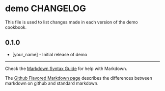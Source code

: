 demo CHANGELOG
==============

This file is used to list changes made in each version of the demo cookbook.

0.1.0
-----
- [your_name] - Initial release of demo

- - -
Check the [Markdown Syntax Guide](http://daringfireball.net/projects/markdown/syntax) for help with Markdown.

The [Github Flavored Markdown page](http://github.github.com/github-flavored-markdown/) describes the differences between markdown on github and standard markdown.
